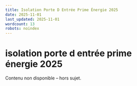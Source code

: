 ```yaml
---
title: Isolation Porte D Entrée Prime Énergie 2025
date: 2025-11-01
last_updated: 2025-11-01
wordcount: 13
robots: noindex
---
```


# isolation porte d entrée prime énergie 2025

Contenu non disponible – hors sujet.